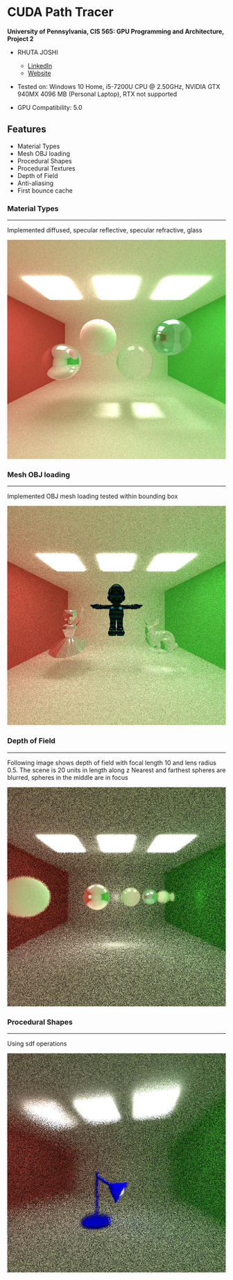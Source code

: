 CUDA Path Tracer
================

**University of Pennsylvania, CIS 565: GPU Programming and Architecture, Project 2**

* RHUTA JOSHI
  * [LinkedIn](https://www.linkedin.com/in/rcj9719/)
  * [Website](https://sites.google.com/view/rhuta-joshi)

* Tested on: Windows 10 Home, i5-7200U CPU @ 2.50GHz, NVIDIA GTX 940MX 4096 MB (Personal Laptop), RTX not supported
* GPU Compatibility: 5.0

## Features

- Material Types
- Mesh OBJ loading
- Procedural Shapes
- Procedural Textures
- Depth of Field
- Anti-aliasing
- First bounce cache


### Material Types
---

Implemented diffused, specular reflective, specular refractive, glass

![](img/materialTypes.png)

### Mesh OBJ loading
---

Implemented OBJ mesh loading tested within bounding box

![](img/objLoading.png)
 

### Depth of Field
---

Following image shows depth of field with focal length 10 and lens radius 0.5. The scene is 20 units in length along z
Nearest and farthest spheres are blurred, spheres in the middle are in focus

![](img/dof.png)


### Procedural Shapes
---

Using sdf operations

![](img/implicit.png)
